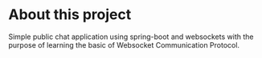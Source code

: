 # About this project

Simple public chat application using spring-boot and websockets with the purpose of learning the basic of Websocket Communication Protocol.
